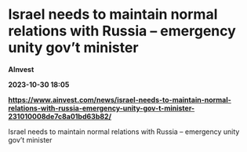 # Israel needs to maintain normal relations with Russia – emergency unity gov’t minister
**AInvest**

**2023-10-30 18:05**

**https://www.ainvest.com/news/israel-needs-to-maintain-normal-relations-with-russia-emergency-unity-gov-t-minister-231010008de7c8a01bd63b82/**

Israel needs to maintain normal relations with Russia – emergency unity gov’t minister